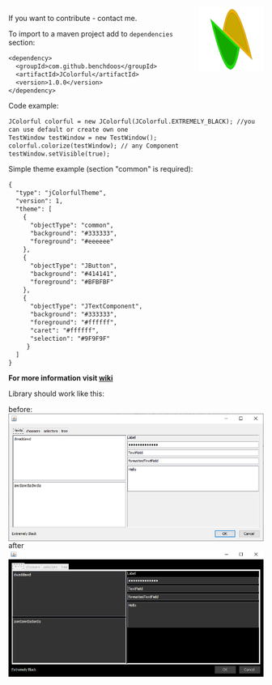 <img src="https://raw.githubusercontent.com/benchdoos/JColorful/master/public/ico128.png" align="right" width="128" />

If you want to contribute - contact me.

To import to a maven project add to `dependencies` section:

```
<dependency>
  <groupId>com.github.benchdoos</groupId>
  <artifactId>JColorful</artifactId>
  <version>1.0.0</version>
</dependency>
```

Code example:
```
JColorful colorful = new JColorful(JColorful.EXTREMELY_BLACK); //you can use default or create own one
TestWindow testWindow = new TestWindow();
colorful.colorize(testWindow); // any Component
testWindow.setVisible(true);

```

Simple theme example (section "common" is required):
```
{
  "type": "jColorfulTheme",
  "version": 1,
  "theme": [
    {
      "objectType": "common",
      "background": "#333333",
      "foreground": "#eeeeee"
    },
    {
      "objectType": "JButton",
      "background": "#414141",
      "foreground": "#BFBFBF"
    },
    {
      "objectType": "JTextComponent",
      "background": "#333333",
      "foreground": "#ffffff",
      "caret": "#ffffff",
      "selection": "#9F9F9F"
     }
  ]
}
```

**For more information visit [wiki](https://github.com/benchdoos/JColorful/wiki)**

Library should work like this:

before:
<img src="/public/white.jpg" align="right" width="888" />

after
<img src="/public/dark.jpg" align="right" width="888" />
